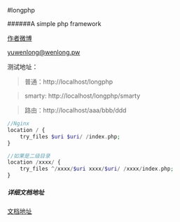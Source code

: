 #longphp

######A simple php framework

[作者微博](http://weibo.com/206123787 "作者微博")

<yuwenlong@wenlong.pw>

测试地址：
> 普通：http://localhost/longphp

> smarty: http://localhost/longphp/smarty

> 路由：http://localhost/aaa/bbb/ddd

```php
//Nginx
location / {
    try_files $uri $uri/ /index.php;
}

//如果是二级目录
location /xxxx/ {
    try_files ^/xxxx/$uri xxxx/$uri/ /xxxx/index.php;
}
```
##### 详细文档地址
[文档地址](http://yuwenlong.github.io/longphp "文档地址")